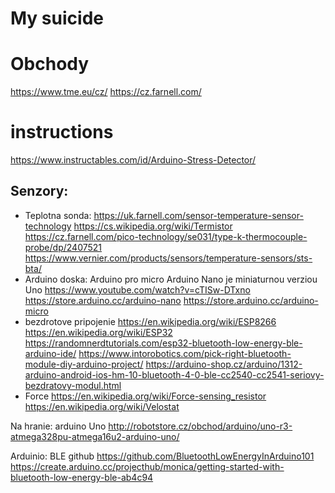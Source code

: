 # My suicide

# Obchody
https://www.tme.eu/cz/
https://cz.farnell.com/

# instructions
https://www.instructables.com/id/Arduino-Stress-Detector/


## Senzory:
- Teplotna sonda: 
	https://uk.farnell.com/sensor-temperature-sensor-technology
	https://cs.wikipedia.org/wiki/Termistor
	https://cz.farnell.com/pico-technology/se031/type-k-thermocouple-probe/dp/2407521
	https://www.vernier.com/products/sensors/temperature-sensors/sts-bta/
- Arduino doska: 
	Arduino pro micro 
	Arduino Nano je miniaturnou verziou Uno  https://www.youtube.com/watch?v=cTISw-DTxno
	https://store.arduino.cc/arduino-nano
	https://store.arduino.cc/arduino-micro
- bezdrotove pripojenie 
	https://en.wikipedia.org/wiki/ESP8266
	https://en.wikipedia.org/wiki/ESP32
	https://randomnerdtutorials.com/esp32-bluetooth-low-energy-ble-arduino-ide/
	https://www.intorobotics.com/pick-right-bluetooth-module-diy-arduino-project/
	https://arduino-shop.cz/arduino/1312-arduino-android-ios-hm-10-bluetooth-4-0-ble-cc2540-cc2541-seriovy-bezdratovy-modul.html
- Force
	https://en.wikipedia.org/wiki/Force-sensing_resistor
	https://en.wikipedia.org/wiki/Velostat


Na hranie: arduino Uno http://robotstore.cz/obchod/arduino/uno-r3-atmega328pu-atmega16u2-arduino-uno/

Arduinio:
BLE github https://github.com/BluetoothLowEnergyInArduino101
https://create.arduino.cc/projecthub/monica/getting-started-with-bluetooth-low-energy-ble-ab4c94